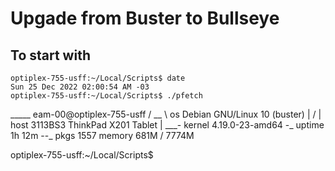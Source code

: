 # Upgade from Buster to Bullseye

## To start with

    optiplex-755-usff:~/Local/Scripts$ date
    Sun 25 Dec 2022 02:00:54 AM -03
    optiplex-755-usff:~/Local/Scripts$ ./pfetch 
  _____      eam-00@optiplex-755-usff
 /  __ \     os     Debian GNU/Linux 10 (buster)
|  /    |    host   3113BS3 ThinkPad X201 Tablet
|  \___-     kernel 4.19.0-23-amd64
-_           uptime 1h 12m
  --_        pkgs   1557
             memory 681M / 7774M

optiplex-755-usff:~/Local/Scripts$ 




